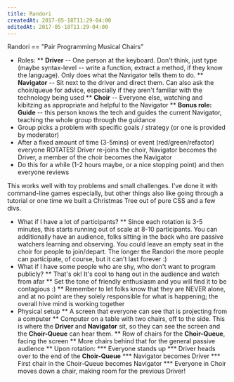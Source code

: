 ```yaml
---
title: Randori
createdAt: 2017-05-18T11:29-04:00
editedAt: 2017-05-18T11:29-04:00
---
```


Randori == "Pair Programming Musical Chairs"

* Roles:
** <b>Driver</b> -- One person at the keyboard. Don't think, just type (maybe syntax-level -- write a function, extract a method, if they know the language). Only does what the Navigator tells them to do.
** <b>Navigator</b> -- Sit next to the driver and direct them. Can also ask the choir/queue for advice, especially if they aren't familiar with the technology being used
** <b>Choir</b> -- Everyone else, watching and kibitzing as appropriate and helpful to the Navigator
** <b>Bonus role: Guide</b> -- this person knows the tech and guides the current Navigator, teaching the whole group through the guidance
* Group picks a problem with specific goals / strategy (or one is provided by moderator)
* After a fixed amount of time (3-5mins) or event (red/green/refactor) everyone ROTATES! Driver re-joins the choir, Navigator becomes the Driver, a member of the choir becomes the Navigator
* Do this for a while (1-2 hours maybe, or a nice stopping point) and then everyone reviews

This works well with toy problems and small challenges. I've done it with command-line games especially, but other things also like going through a tutorial or one time we built a Christmas Tree out of pure CSS and a few divs.

* What if I have a lot of participants?
** Since each rotation is 3-5 minutes, this starts running out of scale at 8-10 participants. You can additionally have an audience, folks sitting in the back who are passive watchers learning and observing. You could leave an empty seat in the choir for people to join/depart. The longer the Randori the more people can participate, of course, but it can't last forever :)
* What if I have some people who are shy, who don't want to program publicly?
** That's ok! It's cool to hang out in the audience and watch from afar
** Set the tone of friendly enthusiasm and you will find it to be contagious :)
** Remember to let folks know that they are NEVER alone, and at no point are they solely responsible for what is happening; the overall hive mind is working together
* Physical setup
** A screen that everyone can see that is projecting from a computer
** Computer on a table with two chairs, off to the side. This is where the <b>Driver</b> and <b>Navigator</b> sit, so they can see the screen and the <b>Choir-Queue</b> can hear them.
** Row of chairs for the <b>Choir-Queue</b>, facing the screen
** More chairs behind that for the general passive audience
** Upon rotation:
*** Everyone stands up
*** Driver heads over to the end of the <b>Choir-Queue</b>
*** Navigator becomes Driver
*** First chair in the Choir-Queue becomes Navigator
*** Everyone in Choir moves down a chair, making room for the previous Driver!

